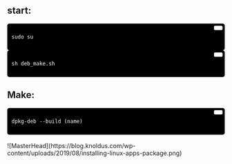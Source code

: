 ## start:
<div style="background-color:#000; color:#fff; padding:10px; border-radius:5px; position:relative;">
  <button style="position:absolute; top:5px; right:5px; background-color:#fff; border:none; color:#000; padding:5px 10px; border-radius:3px;" onclick="navigator.clipboard.writeText('sudo su')"></button>
  <pre><code>sudo su</code></pre>
</div>
<div style="background-color:#000; color:#fff; padding:10px; border-radius:5px; position:relative;">
  <button style="position:absolute; top:5px; right:5px; background-color:#fff; border:none; color:#000; padding:5px 10px; border-radius:3px;" onclick="navigator.clipboard.writeText('sh deb_make.sh')"></button>
  <pre><code>sh deb_make.sh</code></pre>
</div>

## Make:
<div style="background-color:#000; color:#fff; padding:10px; border-radius:5px; position:relative;">
  <button style="position:absolute; top:5px; right:5px; background-color:#fff; border:none; color:#000; padding:5px 10px; border-radius:3px;" onclick="navigator.clipboard.writeText('dpkg-deb --build (name)')"></button>
  <pre><code>dpkg-deb --build (name)</code></pre>
</div>
<br>
![MasterHead](https://blog.knoldus.com/wp-content/uploads/2019/08/installing-linux-apps-package.png)
